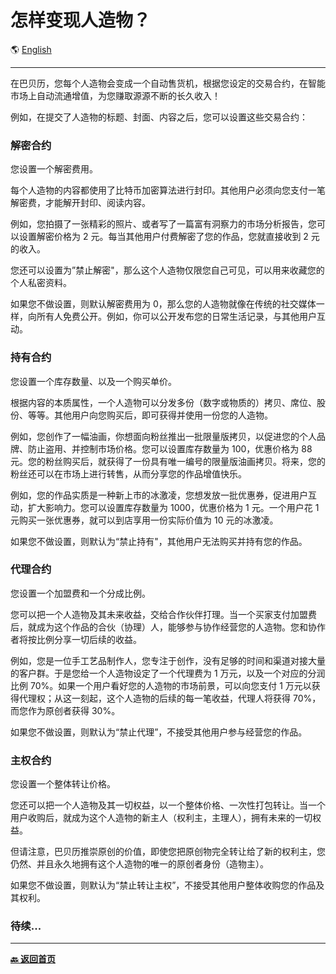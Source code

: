 # 怎样变现人造物？

🌎 [English](./_enus.md)

---

在巴贝历，您每个人造物会变成一个自动售货机，根据您设定的交易合约，在智能市场上自动流通增值，为您赚取源源不断的长久收入！

例如，在提交了人造物的标题、封面、内容之后，您可以设置这些交易合约：

### 解密合约

您设置一个解密费用。

每个人造物的内容都使用了比特币加密算法进行封印。其他用户必须向您支付一笔解密费，才能解开封印、阅读内容。

例如，您拍摄了一张精彩的照片、或者写了一篇富有洞察力的市场分析报告，您可以设置解密价格为 2 元。每当其他用户付费解密了您的作品，您就直接收到 2 元的收入。

您还可以设置为”禁止解密"，那么这个人造物仅限您自己可见，可以用来收藏您的个人私密资料。

如果您不做设置，则默认解密费用为 0，那么您的人造物就像在传统的社交媒体一样，向所有人免费公开。例如，你可以公开发布您的日常生活记录，与其他用户互动。

### 持有合约

您设置一个库存数量、以及一个购买单价。

根据内容的本质属性，一个人造物可以分发多份（数字或物质的）拷贝、席位、股份、等等。其他用户向您购买后，即可获得并使用一份您的人造物。

例如，您创作了一幅油画，你想面向粉丝推出一批限量版拷贝，以促进您的个人品牌、防止盗用、并控制市场价格。您可以设置库存数量为 100，优惠价格为 88 元。您的粉丝购买后，就获得了一份具有唯一编号的限量版油画拷贝。将来，您的粉丝还可以在市场上进行转售，从而分享您的作品增值快乐。

例如，您的作品实质是一种新上市的冰激凌，您想发放一批优惠券，促进用户互动，扩大影响力。您可以设置库存数量为 1000，优惠价格为 1 元。一个用户花 1 元购买一张优惠券，就可以到店享用一份实际价值为 10 元的冰激凌。

如果您不做设置，则默认为“禁止持有"，其他用户无法购买并持有您的作品。

### 代理合约

您设置一个加盟费和一个分成比例。

您可以把一个人造物及其未来收益，交给合作伙伴打理。当一个买家支付加盟费后，就成为这个作品的合伙（协理）人，能够参与协作经营您的人造物。您和协作者将按比例分享一切后续的收益。

例如，您是一位手工艺品制作人，您专注于创作，没有足够的时间和渠道对接大量的客户群。于是您给一个人造物设定了一个代理费为 1 万元，以及一个对应的分润比例 70%。如果一个用户看好您的人造物的市场前景，可以向您支付 1 万元以获得代理权；从这一刻起，这个人造物的后续的每一笔收益，代理人将获得 70%，而您作为原创者获得 30%。

如果您不做设置，则默认为“禁止代理”，不接受其他用户参与经营您的作品。

### 主权合约

您设置一个整体转让价格。

您还可以把一个人造物及其一切权益，以一个整体价格、一次性打包转让。当一个用户收购后，就成为这个人造物的新主人（权利主，主理人），拥有未来的一切权益。

但请注意，巴贝历推崇原创的价值，即使您把原创物完全转让给了新的权利主，您仍然、并且永久地拥有这个人造物的唯一的原创者身份（造物主）。

如果您不做设置，则默认为“禁止转让主权”，不接受其他用户整体收购您的作品及其权利。

### 待续...

---

[**🔙️ 返回首页**](../../_zhcn.md)
